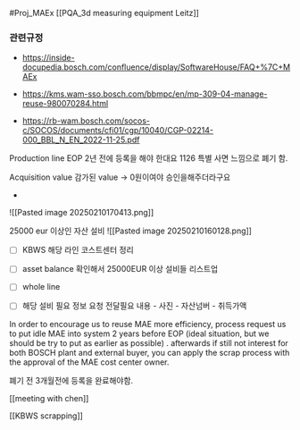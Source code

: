 #Proj_MAEx 
[[PQA_3d measuring equipment Leitz]]
### 관련규정
- https://inside-docupedia.bosch.com/confluence/display/SoftwareHouse/FAQ+%7C+MAEx

- https://kms.wam-sso.bosch.com/bbmpc/en/mp-309-04-manage-reuse-980070284.html
- https://rb-wam.bosch.com/socos-c/SOCOS/documents/cfi01/cgp/10040/CGP-02214-000_BBL_N_EN_2022-11-25.pdf


Production line EOP 2년 전에 등록을 해야 한대요
1126 특별 사면 느낌으로 폐기 함.

Acquisition value
감가된 value -> 0원이여야 승인을해주더라구요

- 
![[Pasted image 20250210170413.png]]

25000 eur 이상인 자산 설비 
![[Pasted image 20250210160128.png]]



- [ ] KBWS 해당 라인 코스트센터 정리
- [ ] asset balance 확인해서 25000EUR 이상 설비들 리스트업
- [ ] whole line 
- [ ] 해당 설비 필요 정보 요청
	전달필요 내용
		- 사진
		- 자산넘버
		- 취득가액


In order to encourage us to reuse MAE more efficiency, process request us to put idle MAE into system 2 years before EOP (ideal situation, but we should be try to put as earlier as possible) . afterwards if still not interest for both BOSCH plant and external buyer, you can apply the scrap process with the approval of the MAE cost center owner.


폐기 전 3개월전에 등록을 완료해야함.

[[meeting with chen]]

[[KBWS scrapping]]
